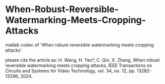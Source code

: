 # When-Robust-Reversible-Watermarking-Meets-Cropping-Attacks

matlab codec of 'When robust reversible watermarking meets cropping attacks'

please cite the article as: H. Wang, H. Yao*, C. Qin, X. Zhang, When robust reversible watermarking meets cropping attacks, IEEE Transactions on Circuits and Systems for Video Technology, vol. 34, no. 12, pp. 13282-13296, 2024.
